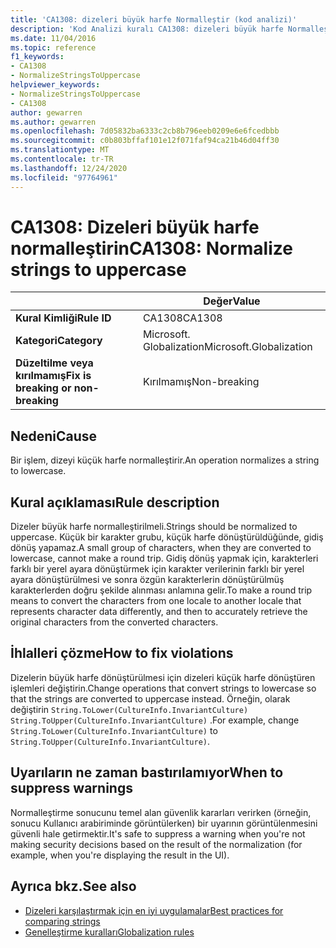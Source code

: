 ```yaml
---
title: 'CA1308: dizeleri büyük harfe Normalleştir (kod analizi)'
description: 'Kod Analizi kuralı CA1308: dizeleri büyük harfe Normalleştir hakkında bilgi edinin'
ms.date: 11/04/2016
ms.topic: reference
f1_keywords:
- CA1308
- NormalizeStringsToUppercase
helpviewer_keywords:
- NormalizeStringsToUppercase
- CA1308
author: gewarren
ms.author: gewarren
ms.openlocfilehash: 7d05832ba6333c2cb8b796eeb0209e6e6fcedbbb
ms.sourcegitcommit: c0b803bffaf101e12f071faf94ca21b46d04ff30
ms.translationtype: MT
ms.contentlocale: tr-TR
ms.lasthandoff: 12/24/2020
ms.locfileid: "97764961"
---
```

# <a name="ca1308-normalize-strings-to-uppercase"></a><span data-ttu-id="33c28-103">CA1308: Dizeleri büyük harfe normalleştirin</span><span class="sxs-lookup"><span data-stu-id="33c28-103">CA1308: Normalize strings to uppercase</span></span>

| | <span data-ttu-id="33c28-104">Değer</span><span class="sxs-lookup"><span data-stu-id="33c28-104">Value</span></span> |
|-|-|
| <span data-ttu-id="33c28-105">**Kural Kimliği**</span><span class="sxs-lookup"><span data-stu-id="33c28-105">**Rule ID**</span></span> |<span data-ttu-id="33c28-106">CA1308</span><span class="sxs-lookup"><span data-stu-id="33c28-106">CA1308</span></span>|
| <span data-ttu-id="33c28-107">**Kategori**</span><span class="sxs-lookup"><span data-stu-id="33c28-107">**Category**</span></span> |<span data-ttu-id="33c28-108">Microsoft. Globalization</span><span class="sxs-lookup"><span data-stu-id="33c28-108">Microsoft.Globalization</span></span>|
| <span data-ttu-id="33c28-109">**Düzeltilme veya kırılmamış**</span><span class="sxs-lookup"><span data-stu-id="33c28-109">**Fix is breaking or non-breaking**</span></span> |<span data-ttu-id="33c28-110">Kırılmamış</span><span class="sxs-lookup"><span data-stu-id="33c28-110">Non-breaking</span></span>|

## <a name="cause"></a><span data-ttu-id="33c28-111">Nedeni</span><span class="sxs-lookup"><span data-stu-id="33c28-111">Cause</span></span>

<span data-ttu-id="33c28-112">Bir işlem, dizeyi küçük harfe normalleştirir.</span><span class="sxs-lookup"><span data-stu-id="33c28-112">An operation normalizes a string to lowercase.</span></span>

## <a name="rule-description"></a><span data-ttu-id="33c28-113">Kural açıklaması</span><span class="sxs-lookup"><span data-stu-id="33c28-113">Rule description</span></span>

<span data-ttu-id="33c28-114">Dizeler büyük harfe normalleştirilmeli.</span><span class="sxs-lookup"><span data-stu-id="33c28-114">Strings should be normalized to uppercase.</span></span> <span data-ttu-id="33c28-115">Küçük bir karakter grubu, küçük harfe dönüştürüldüğünde, gidiş dönüş yapamaz.</span><span class="sxs-lookup"><span data-stu-id="33c28-115">A small group of characters, when they are converted to lowercase, cannot make a round trip.</span></span> <span data-ttu-id="33c28-116">Gidiş dönüş yapmak için, karakterleri farklı bir yerel ayara dönüştürmek için karakter verilerinin farklı bir yerel ayara dönüştürülmesi ve sonra özgün karakterlerin dönüştürülmüş karakterlerden doğru şekilde alınması anlamına gelir.</span><span class="sxs-lookup"><span data-stu-id="33c28-116">To make a round trip means to convert the characters from one locale to another locale that represents character data differently, and then to accurately retrieve the original characters from the converted characters.</span></span>

## <a name="how-to-fix-violations"></a><span data-ttu-id="33c28-117">İhlalleri çözme</span><span class="sxs-lookup"><span data-stu-id="33c28-117">How to fix violations</span></span>

<span data-ttu-id="33c28-118">Dizelerin büyük harfe dönüştürülmesi için dizeleri küçük harfe dönüştüren işlemleri değiştirin.</span><span class="sxs-lookup"><span data-stu-id="33c28-118">Change operations that convert strings to lowercase so that the strings are converted to uppercase instead.</span></span> <span data-ttu-id="33c28-119">Örneğin, olarak değiştirin `String.ToLower(CultureInfo.InvariantCulture)` `String.ToUpper(CultureInfo.InvariantCulture)` .</span><span class="sxs-lookup"><span data-stu-id="33c28-119">For example, change `String.ToLower(CultureInfo.InvariantCulture)` to `String.ToUpper(CultureInfo.InvariantCulture)`.</span></span>

## <a name="when-to-suppress-warnings"></a><span data-ttu-id="33c28-120">Uyarıların ne zaman bastırılamıyor</span><span class="sxs-lookup"><span data-stu-id="33c28-120">When to suppress warnings</span></span>

<span data-ttu-id="33c28-121">Normalleştirme sonucunu temel alan güvenlik kararları verirken (örneğin, sonucu Kullanıcı arabiriminde görüntülerken) bir uyarının görüntülenmesini güvenli hale getirmektir.</span><span class="sxs-lookup"><span data-stu-id="33c28-121">It's safe to suppress a warning when you're not making security decisions based on the result of the normalization (for example, when you're displaying the result in the UI).</span></span>

## <a name="see-also"></a><span data-ttu-id="33c28-122">Ayrıca bkz.</span><span class="sxs-lookup"><span data-stu-id="33c28-122">See also</span></span>

- [<span data-ttu-id="33c28-123">Dizeleri karşılaştırmak için en iyi uygulamalar</span><span class="sxs-lookup"><span data-stu-id="33c28-123">Best practices for comparing strings</span></span>](../../../standard/base-types/best-practices-strings.md)
- [<span data-ttu-id="33c28-124">Genelleştirme kuralları</span><span class="sxs-lookup"><span data-stu-id="33c28-124">Globalization rules</span></span>](globalization-warnings.md)
